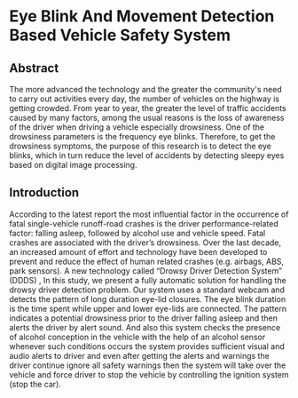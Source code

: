 # Eye Blink And Movement Detection Based Vehicle Safety System
## Abstract
The more advanced the technology and the greater the community's need to carry out activities every day, the number of vehicles on the highway is getting crowded. From year to year, the greater the level of traffic accidents caused by many factors, among the usual reasons is the loss of awareness of the driver when driving a vehicle especially drowsiness. One of the drowsiness parameters is the frequency eye blinks. Therefore, to get the drowsiness symptoms, the purpose of this research is to detect the eye blinks, which in turn reduce the level of accidents by detecting sleepy eyes based on digital image processing.<br>
## Introduction
According to the latest report the most influential factor in the occurrence of fatal single-vehicle runoff-road crashes is the driver performance-related factor: falling asleep, followed by alcohol use and vehicle speed. Fatal crashes are associated with the driver’s drowsiness. Over the last decade, an increased amount of effort and technology have been developed to prevent and reduce the effect of human related crashes (e.g. airbags, ABS, park sensors). A new technology called “Drowsy Driver Detection System” (DDDS) , In this study, we present a fully automatic solution for handling the drowsy driver detection problem. Our system uses a standard webcam and detects the pattern of long duration eye-lid closures. The eye blink duration is the time spent while upper and lower eye-lids are connected. The pattern indicates a potential drowsiness prior to the driver falling asleep and then alerts the driver by alert sound. And also this system checks the presence of alcohol conception in the vehicle with the help of an alcohol sensor whenever such conditions occurs the system provides sufficient visual and audio alerts to driver and even after getting the alerts and warnings the driver continue ignore all safety warnings then the system will take over the vehicle and force driver to stop the vehicle by controlling the ignition system (stop the car). 

